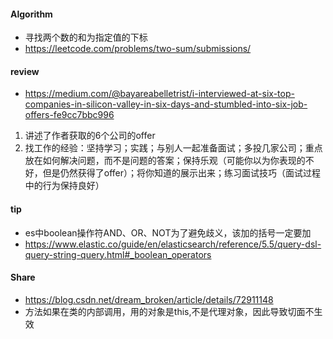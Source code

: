 
#### Algorithm
  - 寻找两个数的和为指定值的下标
  - https://leetcode.com/problems/two-sum/submissions/

#### review
  - https://medium.com/@bayareabelletrist/i-interviewed-at-six-top-companies-in-silicon-valley-in-six-days-and-stumbled-into-six-job-offers-fe9cc7bbc996
  1. 讲述了作者获取的6个公司的offer
  2. 找工作的经验：坚持学习；实践；与别人一起准备面试；多投几家公司；重点放在如何解决问题，而不是问题的答案；保持乐观（可能你以为你表现的不好，但是仍然获得了offer）；将你知道的展示出来；练习面试技巧（面试过程中的行为保持良好）
  
#### tip
  - es中boolean操作符AND、OR、NOT为了避免歧义，该加的括号一定要加
  - https://www.elastic.co/guide/en/elasticsearch/reference/5.5/query-dsl-query-string-query.html#_boolean_operators
  
#### Share
  - https://blog.csdn.net/dream_broken/article/details/72911148
  - 方法如果在类的内部调用，用的对象是this,不是代理对象，因此导致切面不生效
  
  
